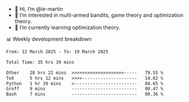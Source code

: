 - 👋 Hi, I’m @le-martin
- 👀 I’m interested in multi-armed bandits, game theory and optimization theory.
- 🌱 I’m currently learning optimization theory.
<!---- 💞️ I’m looking to collaborate on ...
- 📫 How to reach me ...-->

<!---
Tutorial for using WakaTime stats in GitHub profile: https://github.com/athul/waka-readme
-->

📊 Weekly development breakdown
<!--START_SECTION:waka-->

```txt
From: 12 March 2025 - To: 19 March 2025

Total Time: 35 hrs 39 mins

Other    28 hrs 22 mins  >>>>>>>>>>>>>>>>>>>>-----   79.55 %
TeX      5 hrs 12 mins   >>>>---------------------   14.62 %
Python   1 hr 39 mins    >------------------------   04.65 %
Groff    9 mins          -------------------------   00.47 %
Bash     7 mins          -------------------------   00.36 %
```

<!--END_SECTION:waka-->

<!---
le-martin/le-martin is a ✨ special ✨ repository because its `README.md` (this file) appears on your GitHub profile.
You can click the Preview link to take a look at your changes.
--->
